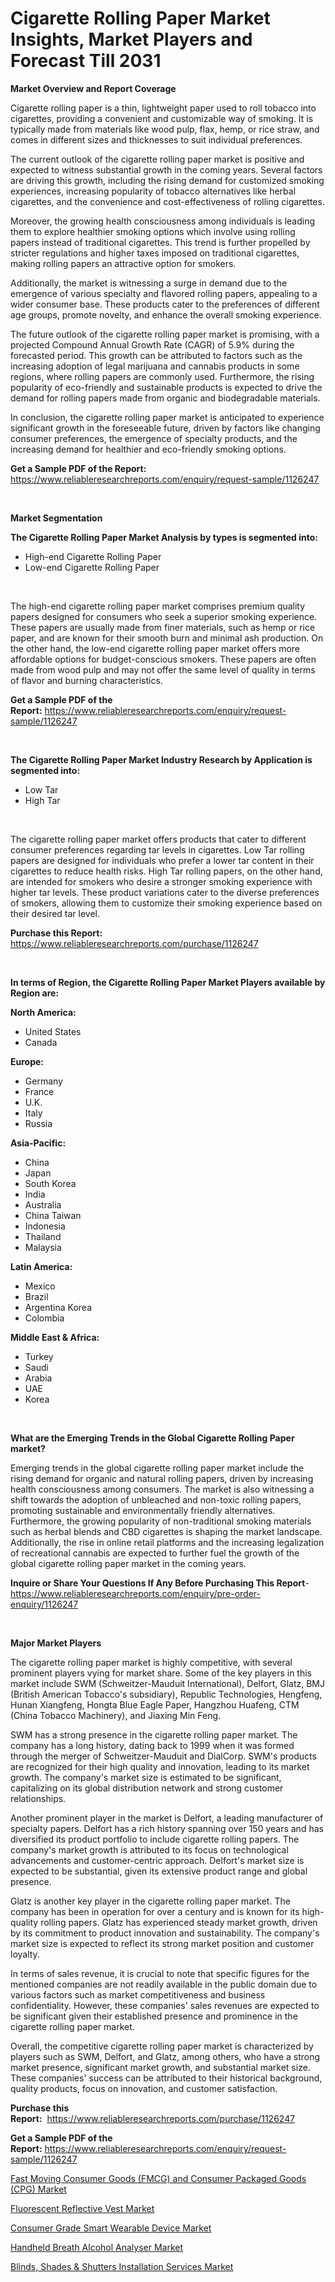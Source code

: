 <p><h1>Cigarette Rolling Paper Market Insights, Market Players and Forecast Till 2031</h1></p><p><strong>Market Overview and Report Coverage</strong></p>
<p><p>Cigarette rolling paper is a thin, lightweight paper used to roll tobacco into cigarettes, providing a convenient and customizable way of smoking. It is typically made from materials like wood pulp, flax, hemp, or rice straw, and comes in different sizes and thicknesses to suit individual preferences.</p><p>The current outlook of the cigarette rolling paper market is positive and expected to witness substantial growth in the coming years. Several factors are driving this growth, including the rising demand for customized smoking experiences, increasing popularity of tobacco alternatives like herbal cigarettes, and the convenience and cost-effectiveness of rolling cigarettes.</p><p>Moreover, the growing health consciousness among individuals is leading them to explore healthier smoking options which involve using rolling papers instead of traditional cigarettes. This trend is further propelled by stricter regulations and higher taxes imposed on traditional cigarettes, making rolling papers an attractive option for smokers.</p><p>Additionally, the market is witnessing a surge in demand due to the emergence of various specialty and flavored rolling papers, appealing to a wider consumer base. These products cater to the preferences of different age groups, promote novelty, and enhance the overall smoking experience.</p><p>The future outlook of the cigarette rolling paper market is promising, with a projected Compound Annual Growth Rate (CAGR) of 5.9% during the forecasted period. This growth can be attributed to factors such as the increasing adoption of legal marijuana and cannabis products in some regions, where rolling papers are commonly used. Furthermore, the rising popularity of eco-friendly and sustainable products is expected to drive the demand for rolling papers made from organic and biodegradable materials.</p><p>In conclusion, the cigarette rolling paper market is anticipated to experience significant growth in the foreseeable future, driven by factors like changing consumer preferences, the emergence of specialty products, and the increasing demand for healthier and eco-friendly smoking options.</p></p>
<p><strong>Get a Sample PDF of the Report:</strong> <a href="https://www.reliableresearchreports.com/enquiry/request-sample/1126247">https://www.reliableresearchreports.com/enquiry/request-sample/1126247</a></p>
<p>&nbsp;</p>
<p><strong>Market Segmentation</strong></p>
<p><strong>The Cigarette Rolling Paper Market Analysis by types is segmented into:</strong></p>
<p><ul><li>High-end Cigarette Rolling Paper</li><li>Low-end Cigarette Rolling Paper</li></ul></p>
<p>&nbsp;</p>
<p><p>The high-end cigarette rolling paper market comprises premium quality papers designed for consumers who seek a superior smoking experience. These papers are usually made from finer materials, such as hemp or rice paper, and are known for their smooth burn and minimal ash production. On the other hand, the low-end cigarette rolling paper market offers more affordable options for budget-conscious smokers. These papers are often made from wood pulp and may not offer the same level of quality in terms of flavor and burning characteristics.</p></p>
<p><strong>Get a Sample PDF of the Report:</strong>&nbsp;<a href="https://www.reliableresearchreports.com/enquiry/request-sample/1126247">https://www.reliableresearchreports.com/enquiry/request-sample/1126247</a></p>
<p>&nbsp;</p>
<p><strong>The Cigarette Rolling Paper Market Industry Research by Application is segmented into:</strong></p>
<p><ul><li>Low Tar</li><li>High Tar</li></ul></p>
<p>&nbsp;</p>
<p><p>The cigarette rolling paper market offers products that cater to different consumer preferences regarding tar levels in cigarettes. Low Tar rolling papers are designed for individuals who prefer a lower tar content in their cigarettes to reduce health risks. High Tar rolling papers, on the other hand, are intended for smokers who desire a stronger smoking experience with higher tar levels. These product variations cater to the diverse preferences of smokers, allowing them to customize their smoking experience based on their desired tar level.</p></p>
<p><strong>Purchase this Report:</strong>&nbsp; <a href="https://www.reliableresearchreports.com/purchase/1126247">https://www.reliableresearchreports.com/purchase/1126247</a></p>
<p>&nbsp;</p>
<p><strong>In terms of Region, the Cigarette Rolling Paper Market Players available by Region are:</strong></p>
<p>
    <p> <strong> North America: </strong>
        <ul>
            <li>United States</li>
            <li>Canada</li>
        </ul>
        </p> 
    <p> <strong> Europe: </strong>
        <ul>
            <li>Germany</li>
            <li>France</li>
            <li>U.K.</li>
            <li>Italy</li>
            <li>Russia</li>
        </ul>
        </p> 
    <p> <strong> Asia-Pacific: </strong>
        <ul>
            <li>China</li>
            <li>Japan</li>
            <li>South Korea</li>
            <li>India</li>
            <li>Australia</li>
            <li>China Taiwan</li>
            <li>Indonesia</li>
            <li>Thailand</li>
            <li>Malaysia</li>
        </ul>
        </p> 
    <p> <strong> Latin America: </strong>
        <ul>
            <li>Mexico</li>
            <li>Brazil</li>
            <li>Argentina Korea</li>
            <li>Colombia</li>
        </ul>
        </p> 
    <p> <strong> Middle East & Africa: </strong>
        <ul>
            <li>Turkey</li>
            <li>Saudi</li>
            <li>Arabia</li>
            <li>UAE</li>
            <li>Korea</li>
        </ul>
    </p>
    </p>
<p>&nbsp;</p>
<p><strong>What are the Emerging Trends in the Global Cigarette Rolling Paper market?</strong></p>
<p><p>Emerging trends in the global cigarette rolling paper market include the rising demand for organic and natural rolling papers, driven by increasing health consciousness among consumers. The market is also witnessing a shift towards the adoption of unbleached and non-toxic rolling papers, promoting sustainable and environmentally friendly alternatives. Furthermore, the growing popularity of non-traditional smoking materials such as herbal blends and CBD cigarettes is shaping the market landscape. Additionally, the rise in online retail platforms and the increasing legalization of recreational cannabis are expected to further fuel the growth of the global cigarette rolling paper market in the coming years.</p></p>
<p><strong>Inquire or Share Your Questions If Any Before Purchasing This Report</strong>- <a href="https://www.reliableresearchreports.com/enquiry/pre-order-enquiry/1126247">https://www.reliableresearchreports.com/enquiry/pre-order-enquiry/1126247</a></p>
<p>&nbsp;</p>
<p><strong>Major Market Players</strong></p>
<p><p>The cigarette rolling paper market is highly competitive, with several prominent players vying for market share. Some of the key players in this market include SWM (Schweitzer-Mauduit International), Delfort, Glatz, BMJ (British American Tobacco's subsidiary), Republic Technologies, Hengfeng, Hunan Xiangfeng, Hongta Blue Eagle Paper, Hangzhou Huafeng, CTM (China Tobacco Machinery), and Jiaxing Min Feng.</p><p>SWM has a strong presence in the cigarette rolling paper market. The company has a long history, dating back to 1999 when it was formed through the merger of Schweitzer-Mauduit and DialCorp. SWM's products are recognized for their high quality and innovation, leading to its market growth. The company's market size is estimated to be significant, capitalizing on its global distribution network and strong customer relationships.</p><p>Another prominent player in the market is Delfort, a leading manufacturer of specialty papers. Delfort has a rich history spanning over 150 years and has diversified its product portfolio to include cigarette rolling papers. The company's market growth is attributed to its focus on technological advancements and customer-centric approach. Delfort's market size is expected to be substantial, given its extensive product range and global presence.</p><p>Glatz is another key player in the cigarette rolling paper market. The company has been in operation for over a century and is known for its high-quality rolling papers. Glatz has experienced steady market growth, driven by its commitment to product innovation and sustainability. The company's market size is expected to reflect its strong market position and customer loyalty.</p><p>In terms of sales revenue, it is crucial to note that specific figures for the mentioned companies are not readily available in the public domain due to various factors such as market competitiveness and business confidentiality. However, these companies' sales revenues are expected to be significant given their established presence and prominence in the cigarette rolling paper market.</p><p>Overall, the competitive cigarette rolling paper market is characterized by players such as SWM, Delfort, and Glatz, among others, who have a strong market presence, significant market growth, and substantial market size. These companies' success can be attributed to their historical background, quality products, focus on innovation, and customer satisfaction.</p></p>
<p><strong>Purchase this Report:</strong>&nbsp;&nbsp;<a href="https://www.reliableresearchreports.com/purchase/1126247">https://www.reliableresearchreports.com/purchase/1126247</a></p>
<p></p>
<p><strong>Get a Sample PDF of the Report:</strong>&nbsp;<a href="https://www.reliableresearchreports.com/enquiry/request-sample/1126247">https://www.reliableresearchreports.com/enquiry/request-sample/1126247</a></p>
<p><p><a href="https://github.com/rahu1501/Market-Research-Report-List-2/blob/main/fast-moving-consumer-goods-fmcg-and-consumer-packaged-goods-cpg-market.md">Fast Moving Consumer Goods (FMCG) and Consumer Packaged Goods (CPG) Market</a></p><p><a href="https://github.com/ambrozg/Market-Research-Report-List-2/blob/main/fluorescent-reflective-vest-market.md">Fluorescent Reflective Vest Market</a></p><p><a href="https://github.com/gshchiplitsov/Market-Research-Report-List-2/blob/main/consumer-grade-smart-wearable-device-market.md">Consumer Grade Smart Wearable Device Market</a></p><p><a href="https://github.com/dzharov81/Market-Research-Report-List-2/blob/main/handheld-breath-alcohol-analyser-market.md">Handheld Breath Alcohol Analyser Market</a></p><p><a href="https://github.com/rahu1503/Market-Research-Report-List-2/blob/main/blinds-shades-shutters-installation-services-market.md">Blinds, Shades & Shutters Installation Services Market</a></p></p>